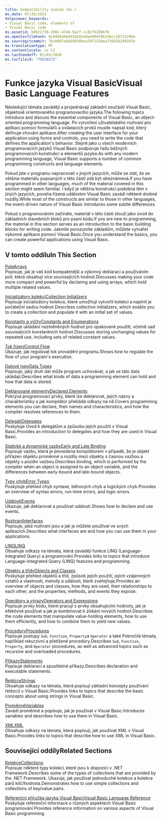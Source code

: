 ```yaml
---
title: kompatibility značek (mc:)
ms.date: 07/20/2015
helpviewer_keywords:
- Visual Basic code, elements of
- Visual Basic code
ms.assetid: b0b21730-298c-47e6-9a2f-cc81f628067b
ms.openlocfilehash: 0c8496d4e452da92e0ae994f0b246cc16723c06e
ms.sourcegitcommit: 7bc6887ab658550baa78f1520ea735838249345e
ms.translationtype: MT
ms.contentlocale: cs-CZ
ms.lasthandoff: 01/03/2020
ms.locfileid: "75636572"
---
```

# <a name="visual-basic-language-features"></a><span data-ttu-id="1a6dd-102">Funkce jazyka Visual Basic</span><span class="sxs-lookup"><span data-stu-id="1a6dd-102">Visual Basic Language Features</span></span>
<span data-ttu-id="1a6dd-103">Následující témata zavádějí a projednávají základní součásti Visual Basic, objektově orientovaného programovacího jazyka.</span><span class="sxs-lookup"><span data-stu-id="1a6dd-103">The following topics introduce and discuss the essential components of Visual Basic, an object-oriented programming language.</span></span> <span data-ttu-id="1a6dd-104">Po vytvoření uživatelského rozhraní pro aplikaci pomocí formulářů a ovládacích prvků musíte napsat kód, který definuje chování aplikace.</span><span class="sxs-lookup"><span data-stu-id="1a6dd-104">After creating the user interface for your application using forms and controls, you need to write the code that defines the application's behavior.</span></span> <span data-ttu-id="1a6dd-105">Stejně jako u všech moderních programovacích jazyků Visual Basic podporuje řadu běžných programovacích konstrukcí a elementů jazyka.</span><span class="sxs-lookup"><span data-stu-id="1a6dd-105">As with any modern programming language, Visual Basic supports a number of common programming constructs and language elements.</span></span>  
  
 <span data-ttu-id="1a6dd-106">Pokud jste v programu napracovali v jiných jazycích, může se stát, že se většina materiálu popsaných v této části zdá být obeznámená.</span><span class="sxs-lookup"><span data-stu-id="1a6dd-106">If you have programmed in other languages, much of the material covered in this section might seem familiar.</span></span> <span data-ttu-id="1a6dd-107">I když je většina konstrukcí podobná těm v jiných jazycích, povaha řízená událostmi Visual Basic zavádí některé drobné rozdíly.</span><span class="sxs-lookup"><span data-stu-id="1a6dd-107">While most of the constructs are similar to those in other languages, the event-driven nature of Visual Basic introduces some subtle differences.</span></span>  
  
 <span data-ttu-id="1a6dd-108">Pokud s programováním začínáte, materiál v této části slouží jako úvod do základních stavebních bloků pro psaní kódu.</span><span class="sxs-lookup"><span data-stu-id="1a6dd-108">If you are new to programming, the material in this section serves as an introduction to the basic building blocks for writing code.</span></span> <span data-ttu-id="1a6dd-109">Jakmile porozumíte základům, můžete vytvářet výkonné aplikace pomocí Visual Basic.</span><span class="sxs-lookup"><span data-stu-id="1a6dd-109">Once you understand the basics, you can create powerful applications using Visual Basic.</span></span>  
  
## <a name="in-this-section"></a><span data-ttu-id="1a6dd-110">V tomto oddílu</span><span class="sxs-lookup"><span data-stu-id="1a6dd-110">In This Section</span></span>  
 [<span data-ttu-id="1a6dd-111">Pole</span><span class="sxs-lookup"><span data-stu-id="1a6dd-111">Arrays</span></span>](../../../visual-basic/programming-guide/language-features/arrays/index.md)  
 <span data-ttu-id="1a6dd-112">Popisuje, jak je váš kód kompaktnější a výkonný deklarací a používáním polí, která obsahují více souvisejících hodnot.</span><span class="sxs-lookup"><span data-stu-id="1a6dd-112">Discusses making your code more compact and powerful by declaring and using arrays, which hold multiple related values.</span></span>  
  
 [<span data-ttu-id="1a6dd-113">Inicializátory kolekcí</span><span class="sxs-lookup"><span data-stu-id="1a6dd-113">Collection Initializers</span></span>](../../../visual-basic/programming-guide/language-features/collection-initializers/index.md)  
 <span data-ttu-id="1a6dd-114">Popisuje inicializátory kolekce, které umožňují vytvořit kolekci a naplnit je počáteční sadou hodnot.</span><span class="sxs-lookup"><span data-stu-id="1a6dd-114">Describes collection initializers, which enable you to create a collection and populate it with an initial set of values.</span></span>  
  
 [<span data-ttu-id="1a6dd-115">Konstanty a výčty</span><span class="sxs-lookup"><span data-stu-id="1a6dd-115">Constants and Enumerations</span></span>](../../../visual-basic/programming-guide/language-features/constants-enums/index.md)  
 <span data-ttu-id="1a6dd-116">Popisuje ukládání nezměněných hodnot pro opakované použití, včetně sad souvisejících konstantních hodnot.</span><span class="sxs-lookup"><span data-stu-id="1a6dd-116">Discusses storing unchanging values for repeated use, including sets of related constant values.</span></span>  
  
 [<span data-ttu-id="1a6dd-117">Tok řízení</span><span class="sxs-lookup"><span data-stu-id="1a6dd-117">Control Flow</span></span>](../../../visual-basic/programming-guide/language-features/control-flow/index.md)  
 <span data-ttu-id="1a6dd-118">Ukazuje, jak regulovat tok provádění programu.</span><span class="sxs-lookup"><span data-stu-id="1a6dd-118">Shows how to regulate the flow of your program's execution.</span></span>  
  
 [<span data-ttu-id="1a6dd-119">Datové typy</span><span class="sxs-lookup"><span data-stu-id="1a6dd-119">Data Types</span></span>](../../../visual-basic/programming-guide/language-features/data-types/index.md)  
 <span data-ttu-id="1a6dd-120">Popisuje, jaký druh dat může program uchovávat, a jak se tato data ukládají.</span><span class="sxs-lookup"><span data-stu-id="1a6dd-120">Describes what kinds of data a programming element can hold and how that data is stored.</span></span>  
  
 [<span data-ttu-id="1a6dd-121">Deklarované elementy</span><span class="sxs-lookup"><span data-stu-id="1a6dd-121">Declared Elements</span></span>](../../../visual-basic/programming-guide/language-features/declared-elements/index.md)  
 <span data-ttu-id="1a6dd-122">Pokrývá programovací prvky, které lze deklarovat, jejich názvy a charakteristiky a jak kompilátor překládá odkazy na ně.</span><span class="sxs-lookup"><span data-stu-id="1a6dd-122">Covers programming elements you can declare, their names and characteristics, and how the compiler resolves references to them.</span></span>  
  
 [<span data-ttu-id="1a6dd-123">Delegáti</span><span class="sxs-lookup"><span data-stu-id="1a6dd-123">Delegates</span></span>](../../../visual-basic/programming-guide/language-features/delegates/index.md)  
 <span data-ttu-id="1a6dd-124">Poskytuje Úvod k delegátům a způsobu jejich použití v Visual Basic.</span><span class="sxs-lookup"><span data-stu-id="1a6dd-124">Provides an introduction to delegates and how they are used in Visual Basic.</span></span>  
  
 [<span data-ttu-id="1a6dd-125">Statické a dynamické vazby</span><span class="sxs-lookup"><span data-stu-id="1a6dd-125">Early and Late Binding</span></span>](../../../visual-basic/programming-guide/language-features/early-late-binding/index.md)  
 <span data-ttu-id="1a6dd-126">Popisuje vazbu, která je provedena kompilátorem v případě, že je objekt přiřazen objektu proměnné a rozdíly mezi objekty s časnou vazbou a objekty s pozdní vazbou.</span><span class="sxs-lookup"><span data-stu-id="1a6dd-126">Describes binding, which is performed by the compiler when an object is assigned to an object variable, and the differences between early-bound and late-bound objects.</span></span>  
  
 [<span data-ttu-id="1a6dd-127">Typy chyb</span><span class="sxs-lookup"><span data-stu-id="1a6dd-127">Error Types</span></span>](../../../visual-basic/programming-guide/language-features/error-types.md)  
 <span data-ttu-id="1a6dd-128">Poskytuje přehled chyb syntaxe, běhových chyb a logických chyb.</span><span class="sxs-lookup"><span data-stu-id="1a6dd-128">Provides an overview of syntax errors, run-time errors, and logic errors.</span></span>  
  
 [<span data-ttu-id="1a6dd-129">Události</span><span class="sxs-lookup"><span data-stu-id="1a6dd-129">Events</span></span>](../../../visual-basic/programming-guide/language-features/events/index.md)  
 <span data-ttu-id="1a6dd-130">Ukazuje, jak deklarovat a používat události.</span><span class="sxs-lookup"><span data-stu-id="1a6dd-130">Shows how to declare and use events.</span></span>  
  
 [<span data-ttu-id="1a6dd-131">Rozhraní</span><span class="sxs-lookup"><span data-stu-id="1a6dd-131">Interfaces</span></span>](../../../visual-basic/programming-guide/language-features/interfaces/index.md)  
 <span data-ttu-id="1a6dd-132">Popisuje, jaká rozhraní jsou a jak je můžete používat ve svých aplikacích.</span><span class="sxs-lookup"><span data-stu-id="1a6dd-132">Describes what interfaces are and how you can use them in your applications.</span></span>  
  
 [<span data-ttu-id="1a6dd-133">LINQ</span><span class="sxs-lookup"><span data-stu-id="1a6dd-133">LINQ</span></span>](../../../visual-basic/programming-guide/language-features/linq/index.md)  
 <span data-ttu-id="1a6dd-134">Obsahuje odkazy na témata, která zavádějí funkce LINQ (Language-Integrated Query) a programování.</span><span class="sxs-lookup"><span data-stu-id="1a6dd-134">Provides links to topics that introduce Language-Integrated Query (LINQ) features and programming.</span></span>  
  
 [<span data-ttu-id="1a6dd-135">Objekty a třídy</span><span class="sxs-lookup"><span data-stu-id="1a6dd-135">Objects and Classes</span></span>](../../../visual-basic/programming-guide/language-features/objects-and-classes/index.md)  
 <span data-ttu-id="1a6dd-136">Poskytuje přehled objektů a tříd, způsob jejich použití, jejich vzájemných vztahů a vlastnosti, metody a události, které zveřejňuje.</span><span class="sxs-lookup"><span data-stu-id="1a6dd-136">Provides an overview of objects and classes, how they are used, their relationships to each other, and the properties, methods, and events they expose.</span></span>  
  
 [<span data-ttu-id="1a6dd-137">Operátory a výrazy</span><span class="sxs-lookup"><span data-stu-id="1a6dd-137">Operators and Expressions</span></span>](../../../visual-basic/programming-guide/language-features/operators-and-expressions/index.md)  
 <span data-ttu-id="1a6dd-138">Popisuje prvky kódu, které pracují s prvky obsahujícími hodnoty, jak je efektivně používat a jak je kombinovat k získání nových hodnot.</span><span class="sxs-lookup"><span data-stu-id="1a6dd-138">Describes the code elements that manipulate value-holding elements, how to use them efficiently, and how to combine them to yield new values.</span></span>  
  
 [<span data-ttu-id="1a6dd-139">Procedury</span><span class="sxs-lookup"><span data-stu-id="1a6dd-139">Procedures</span></span>](../../../visual-basic/programming-guide/language-features/procedures/index.md)  
 <span data-ttu-id="1a6dd-140">Popisuje postupy `Sub`, `Function`, `Property`a `Operator` a také Pokročilá témata, například rekurzivní a přetížené procedury.</span><span class="sxs-lookup"><span data-stu-id="1a6dd-140">Describes `Sub`, `Function`, `Property`, and `Operator` procedures, as well as advanced topics such as recursive and overloaded procedures.</span></span>  
  
 [<span data-ttu-id="1a6dd-141">Příkazy</span><span class="sxs-lookup"><span data-stu-id="1a6dd-141">Statements</span></span>](../../../visual-basic/programming-guide/language-features/statements.md)  
 <span data-ttu-id="1a6dd-142">Popisuje deklaraci a spustitelné příkazy.</span><span class="sxs-lookup"><span data-stu-id="1a6dd-142">Describes declaration and executable statements.</span></span>  
  
 [<span data-ttu-id="1a6dd-143">Řetězce</span><span class="sxs-lookup"><span data-stu-id="1a6dd-143">Strings</span></span>](../../../visual-basic/programming-guide/language-features/strings/index.md)  
 <span data-ttu-id="1a6dd-144">Obsahuje odkazy na témata, která popisují základní koncepty používání řetězců v Visual Basic.</span><span class="sxs-lookup"><span data-stu-id="1a6dd-144">Provides links to topics that describe the basic concepts about using strings in Visual Basic.</span></span>  
  
 [<span data-ttu-id="1a6dd-145">Proměnné</span><span class="sxs-lookup"><span data-stu-id="1a6dd-145">Variables</span></span>](../../../visual-basic/programming-guide/language-features/variables/index.md)  
 <span data-ttu-id="1a6dd-146">Zavádí proměnné a popisuje, jak je používat v Visual Basic.</span><span class="sxs-lookup"><span data-stu-id="1a6dd-146">Introduces variables and describes how to use them in Visual Basic.</span></span>  
  
 [<span data-ttu-id="1a6dd-147">XML</span><span class="sxs-lookup"><span data-stu-id="1a6dd-147">XML</span></span>](../../../visual-basic/programming-guide/language-features/xml/index.md)  
 <span data-ttu-id="1a6dd-148">Obsahuje odkazy na témata, která popisují, jak používat XML v Visual Basic.</span><span class="sxs-lookup"><span data-stu-id="1a6dd-148">Provides links to topics that describe how to use XML in Visual Basic.</span></span>  
  
## <a name="related-sections"></a><span data-ttu-id="1a6dd-149">Související oddíly</span><span class="sxs-lookup"><span data-stu-id="1a6dd-149">Related Sections</span></span>

 [<span data-ttu-id="1a6dd-150">Kolekce</span><span class="sxs-lookup"><span data-stu-id="1a6dd-150">Collections</span></span>](../../../visual-basic/programming-guide/concepts/collections.md)  
 <span data-ttu-id="1a6dd-151">Popisuje některé typy kolekcí, které jsou k dispozici v .NET Framework.</span><span class="sxs-lookup"><span data-stu-id="1a6dd-151">Describes some of the types of collections that are provided by the .NET Framework.</span></span> <span data-ttu-id="1a6dd-152">Ukazuje, jak používat jednoduché kolekce a kolekce párů klíč/hodnota.</span><span class="sxs-lookup"><span data-stu-id="1a6dd-152">Demonstrates how to use simple collections and collections of key/value pairs.</span></span>  
  
 [<span data-ttu-id="1a6dd-153">Referenční příručka jazyka Visual Basic</span><span class="sxs-lookup"><span data-stu-id="1a6dd-153">Visual Basic Language Reference</span></span>](../../../visual-basic/language-reference/index.md)  
 <span data-ttu-id="1a6dd-154">Poskytuje referenční informace o různých aspektech Visual Basic programování.</span><span class="sxs-lookup"><span data-stu-id="1a6dd-154">Provides reference information on various aspects of Visual Basic programming.</span></span>
